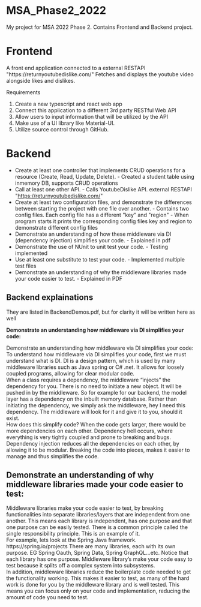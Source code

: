 # MSA_Phase2_2022
My project for MSA 2022 Phase 2. Contains Frontend and Backend project. 

<h1> Frontend </h1>
A front end application connected to a external RESTAPI "https://returnyoutubedislike.com/"
Fetches and displays the youtube video alongside likes and dislikes. 

Requirements
1) Create a new typescript and react web app
2) Connect this application to a different 3rd party RESTful Web API
3) Allow users to input information that will be utilized by the API
4) Make use of a UI library like Material-UI.
5) Utilize source control through GitHub.


<h1> Backend </h1>

- Create at least one controller that implements CRUD operations for a resource (Create, Read, Update, Delete).
        - Created a student table using inmemory DB, supports CRUD operations
- Call at least one other API.
        - Calls YoutubeDislike API. external RESTAPI "https://returnyoutubedislike.com/"
- Create at least two configuration files, and demonstrate the differences between starting the project with one file over another.
        - Contains two config files. Each config file has a different "key" and "region"
        - When program starts it prints the corresponding config files key and region to demonstrate different config files        
- Demonstrate an understanding of how these middleware via DI (dependency injection) simplifies your code.
        - Explained in pdf
- Demonstrate the use of NUnit to unit test your code.
        - Testing implemented
- Use at least one substitute to test your code.
        - Implemented multiple test files
- Demonstrate an understanding of why the middleware libraries made your code easier to test.
        - Explained in PDF
        
<h2> Backend explainations </h2>
<p>They are listed in BackendDemos.pdf, but for clarity it will be written here as well </p>

<b>Demonstrate an understanding how middleware via DI simplifies your code:</b>
<p>
Demonstrate an understanding how middleware via DI simplifies your code:
To understand how middleware via DI simplifies your code, first we must understand what is DI.
DI is a design pattern, which is used by many middleware libraries such as Java spring or C# .net. It 
allows for loosely coupled programs, allowing for clear modular code. 
</br>
When a class requires a dependency, the middleware “injects” the dependency for you. There is no 
need to initiate a new object. It will be pushed in by the middleware. So for example for our 
backend, the model layer has a dependency on the inbuilt memory database. Rather than initiating
the dependency, we simply ask the middleware, hey I need this dependency. The middleware will 
look for it and give it to you, should it exist. 
</br>
How does this simplify code? When the code gets larger, there would be more dependencies on 
each other. Dependency hell occurs, where everything is very tightly coupled and prone to breaking
and bugs. Dependency injection reduces all the dependencies on each other, by allowing it to be 
modular. Breaking the code into pieces, makes it easier to manage and thus simplifies the code. 
</br>
</p>


<h2>Demonstrate an understanding of why middleware libraries made your code easier to test:</h2>

<p>
Middleware libraries make your code easier to test, by breaking functionalities into separate
libraries/layers that are independent from one another. This means each library is independent, has 
one purpose and that one purpose can be easily tested. There is a common principle called the 
single responsibility principle. This is an example of it. 
</br>
For example, lets look at the Spring Java framework. https://spring.io/projects
There are many libraries, each with its own purpose. EG Spring Oauth, Spring Data, Spring 
GraphQL…etc. Notice that each library has one purpose. Middleware library’s make your code easy 
to test because it splits off a complex system into subsystems. 
</br>
In addition, middleware libraries reduce the boilerplate code needed to get the functionality 
working. This makes it easier to test, as many of the hard work is done for you by the middleware 
library and is well tested. This means you can focus only on your code and implementation, reducing 
the amount of code you need to test. 
</p>
